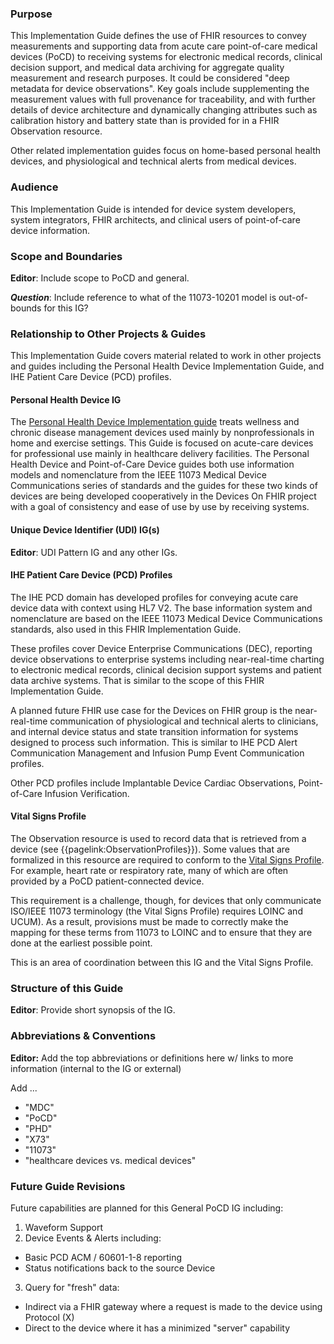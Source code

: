 ### Purpose
This Implementation Guide defines the use of FHIR resources to convey measurements and supporting data from acute care point-of-care medical devices (PoCD) to receiving systems for electronic medical records, clinical decision support, and medical data archiving for aggregate quality measurement and research purposes. It could be considered "deep metadata for device observations". Key goals include supplementing the measurement values with full provenance for traceability, and with further details of device architecture and dynamically changing attributes such as calibration history and battery state than is provided for in a FHIR Observation resource. 

Other related implementation guides focus on home-based personal health devices, and physiological and technical alerts from medical devices.

### Audience
This Implementation Guide is intended for device system developers, system integrators, FHIR architects, and clinical users of point-of-care device information.

### Scope and Boundaries
**Editor**:  Include scope to PoCD and general.  

**_Question_**:  Include reference to what of the 11073-10201 model is out-of-bounds for this IG?

### Relationship to Other Projects & Guides
This Implementation Guide covers material related to work in other projects and guides including the Personal Health Device Implementation Guide, and IHE Patient Care Device (PCD) profiles.

#### Personal Health Device IG
The [Personal Health Device Implementation guide](http://hl7.org/fhir/uv/phd/) treats wellness and chronic disease management devices used mainly by nonprofessionals in home and exercise settings. This Guide is focused on acute-care devices for professional use mainly in healthcare delivery facilities. The Personal Health Device and Point-of-Care Device guides both use information models and nomenclature from the IEEE 11073 Medical Device Communications series of standards and the guides for these two kinds of devices are being developed cooperatively in the Devices On FHIR project with a goal of consistency and ease of use by use by receiving systems.

#### Unique Device Identifier (UDI) IG(s)
**Editor**:  UDI Pattern IG and any other IGs.

#### IHE Patient Care Device (PCD) Profiles
The IHE PCD domain has developed profiles for conveying acute care device data with context using HL7 V2. The base information system and nomenclature are based on the IEEE 11073 Medical Device Communications standards, also used in this FHIR Implementation Guide. 

These profiles cover Device Enterprise Communications (DEC), reporting device observations to enterprise systems including near-real-time charting to electronic medical records, clinical decision support systems and patient data archive systems. That is similar to the scope of this FHIR Implementation Guide.

A planned future FHIR use case for the Devices on FHIR group is the near-real-time communication of physiological and technical alerts to clinicians, and internal device status and state transition information for systems designed to process such information. This is similar to IHE PCD Alert Communication Management and Infusion Pump Event Communication profiles.

Other PCD profiles include Implantable Device Cardiac Observations, Point-of-Care Infusion Verification.

#### Vital Signs Profile
The Observation resource is used to record data that is retrieved from a device (see {{pagelink:ObservationProfiles}}).  Some values that are formalized in this resource are required to conform to the [Vital Signs Profile](http://hl7.org/fhir/observation-vitalsigns.html).  For example, heart rate or respiratory rate, many of which are often provided by a PoCD patient-connected device.  

This requirement is a challenge, though, for devices that only communicate ISO/IEEE 11073 terminology (the Vital Signs Profile) requires LOINC and UCUM).  As a result, provisions must be made to correctly make the mapping for these terms from 11073 to LOINC and to ensure that they are done at the earliest possible point.

This is an area of coordination between this IG and the Vital Signs Profile.

### Structure of this Guide
**Editor**:  Provide short synopsis of the IG.

### Abbreviations & Conventions
**Editor:**  Add the top abbreviations or definitions here w/ links to more information (internal to the IG or external)

Add ...
* "MDC"
* "PoCD"
* "PHD"
* "X73"
* "11073" 
* "healthcare devices vs. medical devices"

### Future Guide Revisions
Future capabilities are planned for this General PoCD IG including:
1. Waveform Support
2. Device Events & Alerts including:
  * Basic PCD ACM / 60601-1-8 reporting
  * Status notifications back to the source Device
3. Query for "fresh" data:
  * Indirect via a FHIR gateway where a request is made to the device using Protocol (X)
  * Direct to the device where it has a minimized "server" capability
         
